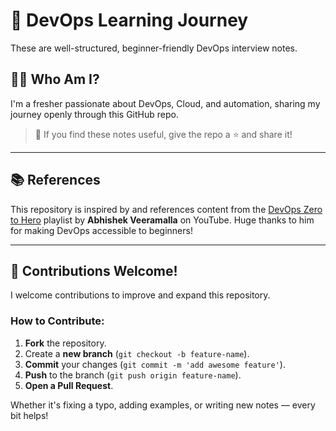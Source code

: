 # 🚀 DevOps Learning Journey

These are well-structured, beginner-friendly DevOps interview notes.

## 👨‍💻 Who Am I?

I'm a fresher passionate about DevOps, Cloud, and automation, sharing my journey openly through this GitHub repo.

> 🌟 If you find these notes useful, give the repo a ⭐ and share it!

---

## 📚 References

This repository is inspired by and references content from the [DevOps Zero to Hero](https://www.youtube.com/playlist?list=PLn2GH4dN5i2C3l1jGToKzK2WQ5Z2gzfjW) playlist by **Abhishek Veeramalla** on YouTube. Huge thanks to him for making DevOps accessible to beginners!

---

## 🤝 Contributions Welcome!

I welcome contributions to improve and expand this repository.

### How to Contribute:
1. **Fork** the repository.
2. Create a **new branch** (`git checkout -b feature-name`).
3. **Commit** your changes (`git commit -m 'add awesome feature'`).
4. **Push** to the branch (`git push origin feature-name`).
5. **Open a Pull Request**.

Whether it's fixing a typo, adding examples, or writing new notes — every bit helps!

